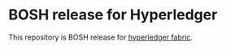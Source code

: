# BOSH release for Hyperledger
This repository is BOSH release for [hyperledger fabric](https://github.com/hyperledger/fabric).
